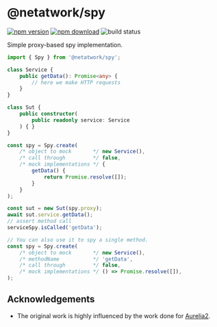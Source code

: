 # @netatwork/spy

[![npm version](https://img.shields.io/npm/v/@netatwork/spy)](https://www.npmjs.com/package/@netatwork/spy)
[![npm download](https://img.shields.io/npm/dt/@netatwork/spy?label=npm%20download)](https://www.npmjs.com/package/@netatwork/spy)
![build status](https://github.com/Netatwork-de/spy/workflows/build/badge.svg)

Simple proxy-based spy implementation.

```typescript
import { Spy } from '@netatwork/spy';

class Service {
    public getData(): Promise<any> {
        // here we make HTTP requests
    }
}

class Sut {
    public constructor(
        public readonly service: Service
    ) { }
}

const spy = Spy.create(
    /* object to mock       */ new Service(),
    /* call through         */ false,
    /* mock implementations */ {
        getData() {
            return Promise.resolve([]);
        }
    }
);

const sut = new Sut(spy.proxy);
await sut.service.getData();
// assert method call
serviceSpy.isCalled('getData');

// You can also use it to spy a single method.
const spy = Spy.create(
    /* object to mock       */ new Service(),
    /* methodName           */ 'getData',
    /* call through         */ false,
    /* mock implementations */ () => Promise.resolve([]),
);
```

## Acknowledgements

- The original work is highly influenced by the work done for [Aurelia2](https://github.com/aurelia/aurelia).
